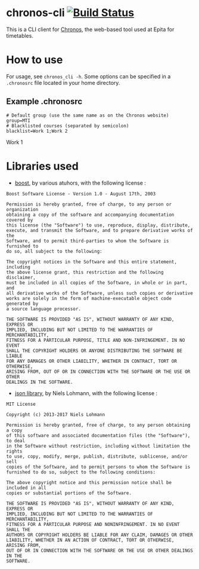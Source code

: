 # chronos-cli [![Build Status](https://travis-ci.org/corenting/chronos-cli.svg?branch=master)](https://travis-ci.org/corenting/chronos-cli)

This is a CLI client for [Chronos](http://chronos.epita.net/), the web-based tool used at Epita for timetables.

# How to use

For usage, see ```chronos_cli -h```. Some options can be specified in a ```.chronosrc``` file located in your home directory.

## Example .chronosrc

```
# Default group (use the same name as on the Chronos website)
group=MTI
# Blacklisted courses (separated by semicolon)
blacklist=Work 1;Work 2
```

Work 1
# Libraries used
- [boost](http://www.boost.org/), by various atuhors, with the following license :
```
Boost Software License - Version 1.0 - August 17th, 2003

Permission is hereby granted, free of charge, to any person or organization
obtaining a copy of the software and accompanying documentation covered by
this license (the "Software") to use, reproduce, display, distribute,
execute, and transmit the Software, and to prepare derivative works of the
Software, and to permit third-parties to whom the Software is furnished to
do so, all subject to the following:

The copyright notices in the Software and this entire statement, including
the above license grant, this restriction and the following disclaimer,
must be included in all copies of the Software, in whole or in part, and
all derivative works of the Software, unless such copies or derivative
works are solely in the form of machine-executable object code generated by
a source language processor.

THE SOFTWARE IS PROVIDED "AS IS", WITHOUT WARRANTY OF ANY KIND, EXPRESS OR
IMPLIED, INCLUDING BUT NOT LIMITED TO THE WARRANTIES OF MERCHANTABILITY,
FITNESS FOR A PARTICULAR PURPOSE, TITLE AND NON-INFRINGEMENT. IN NO EVENT
SHALL THE COPYRIGHT HOLDERS OR ANYONE DISTRIBUTING THE SOFTWARE BE LIABLE
FOR ANY DAMAGES OR OTHER LIABILITY, WHETHER IN CONTRACT, TORT OR OTHERWISE,
ARISING FROM, OUT OF OR IN CONNECTION WITH THE SOFTWARE OR THE USE OR OTHER
DEALINGS IN THE SOFTWARE.
```
- [json library](https://github.com/nlohmann/json), by Niels Lohmann, with the following license :
```
MIT License 

Copyright (c) 2013-2017 Niels Lohmann

Permission is hereby granted, free of charge, to any person obtaining a copy
of this software and associated documentation files (the "Software"), to deal
in the Software without restriction, including without limitation the rights
to use, copy, modify, merge, publish, distribute, sublicense, and/or sell
copies of the Software, and to permit persons to whom the Software is
furnished to do so, subject to the following conditions:

The above copyright notice and this permission notice shall be included in all
copies or substantial portions of the Software.

THE SOFTWARE IS PROVIDED "AS IS", WITHOUT WARRANTY OF ANY KIND, EXPRESS OR
IMPLIED, INCLUDING BUT NOT LIMITED TO THE WARRANTIES OF MERCHANTABILITY,
FITNESS FOR A PARTICULAR PURPOSE AND NONINFRINGEMENT. IN NO EVENT SHALL THE
AUTHORS OR COPYRIGHT HOLDERS BE LIABLE FOR ANY CLAIM, DAMAGES OR OTHER
LIABILITY, WHETHER IN AN ACTION OF CONTRACT, TORT OR OTHERWISE, ARISING FROM,
OUT OF OR IN CONNECTION WITH THE SOFTWARE OR THE USE OR OTHER DEALINGS IN THE
SOFTWARE.
```
